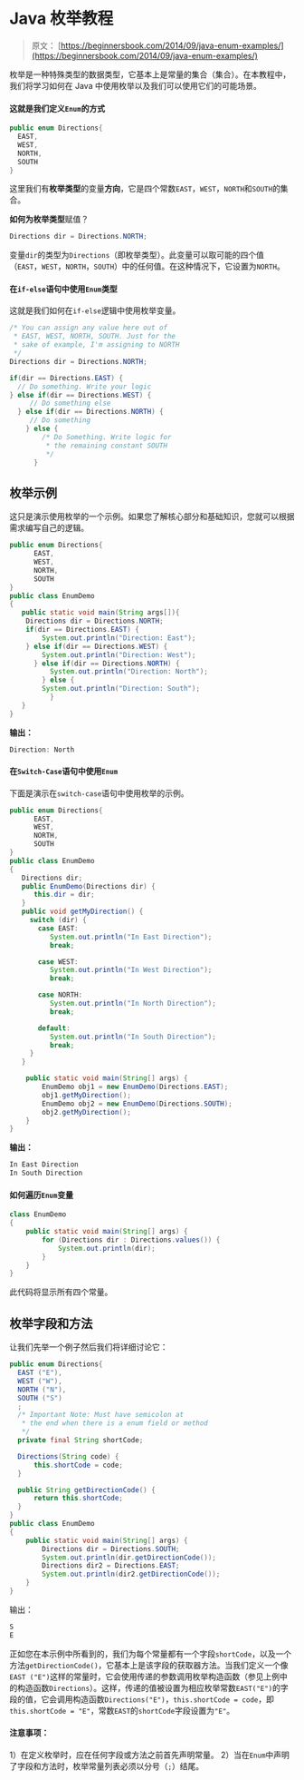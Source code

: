 # Java 枚举教程

> 原文： [https://beginnersbook.com/2014/09/java-enum-examples/](https://beginnersbook.com/2014/09/java-enum-examples/)

枚举是一种特殊类型的数据类型，它基本上是常量的集合（集合）。在本教程中，我们将学习如何在 Java 中使用枚举以及我们可以使用它们的可能场景。

#### 这就是我们定义`Enum`的方式

```java
public enum Directions{
  EAST, 
  WEST, 
  NORTH, 
  SOUTH
}
```

这里我们有**枚举类型**的变量**方向**，它是四个常数`EAST`，`WEST`，`NORTH`和`SOUTH`的集合。

**如何为枚举类型**赋值？

```java
Directions dir = Directions.NORTH;
```

变量`dir`的类型为`Directions`（即枚举类型）。此变量可以取可能的四个值（`EAST`，`WEST`，`NORTH`，`SOUTH`）中的任何值。在这种情况下，它设置为`NORTH`。

#### 在`if-else`语句中使用`Enum`类型

这就是我们如何在`if-else`逻辑中使用枚举变量。

```java
/* You can assign any value here out of
 * EAST, WEST, NORTH, SOUTH. Just for the
 * sake of example, I'm assigning to NORTH
 */
Directions dir = Directions.NORTH;  

if(dir == Directions.EAST) {
  // Do something. Write your logic
} else if(dir == Directions.WEST) {
     // Do something else
  } else if(dir == Directions.NORTH) {
     // Do something 
    } else {
        /* Do Something. Write logic for 
         * the remaining constant SOUTH
         */ 
      }
```

## 枚举示例

这只是演示使用枚举的一个示例。如果您了解核心部分和基础知识，您就可以根据需求编写自己的逻辑。

```java
public enum Directions{
	  EAST, 
	  WEST, 
	  NORTH, 
	  SOUTH
}
public class EnumDemo
{
   public static void main(String args[]){
	Directions dir = Directions.NORTH;  
	if(dir == Directions.EAST) {
	    System.out.println("Direction: East");
	} else if(dir == Directions.WEST) {
	    System.out.println("Direction: West");
	  } else if(dir == Directions.NORTH) {
	      System.out.println("Direction: North");
  	    } else {
		System.out.println("Direction: South");
	      }
   }
}

```

**输出：**

```java
Direction: North
```

#### 在`Switch-Case`语句中使用`Enum`

下面是演示在`switch-case`语句中使用枚举的示例。

```java
public enum Directions{
	  EAST, 
	  WEST, 
	  NORTH, 
	  SOUTH
}
public class EnumDemo
{
   Directions dir;
   public EnumDemo(Directions dir) {
      this.dir = dir;
   }
   public void getMyDirection() {
     switch (dir) {
       case EAST:
          System.out.println("In East Direction");
          break;

       case WEST:
          System.out.println("In West Direction");
          break;

       case NORTH: 
          System.out.println("In North Direction");
          break;

       default:
          System.out.println("In South Direction");
          break;
     }
   }

    public static void main(String[] args) {
        EnumDemo obj1 = new EnumDemo(Directions.EAST);
        obj1.getMyDirection();
        EnumDemo obj2 = new EnumDemo(Directions.SOUTH);
        obj2.getMyDirection();
    }
}
```

**输出：**

```java
In East Direction
In South Direction
```

#### 如何遍历`Enum`变量

```java
class EnumDemo
{
    public static void main(String[] args) {
    	for (Directions dir : Directions.values()) {
    	    System.out.println(dir);
    	}
    }
}
```

此代码将显示所有四个常量。

## 枚举字段和方法

让我们先举一个例子然后我们将详细讨论它：

```java
public enum Directions{
  EAST ("E"), 
  WEST ("W"), 
  NORTH ("N"), 
  SOUTH ("S")
  ; 
  /* Important Note: Must have semicolon at
   * the end when there is a enum field or method
   */
  private final String shortCode;

  Directions(String code) {
      this.shortCode = code;
  }

  public String getDirectionCode() {
      return this.shortCode;
  }
}
public class EnumDemo
{
    public static void main(String[] args) {
    	Directions dir = Directions.SOUTH;
    	System.out.println(dir.getDirectionCode());
    	Directions dir2 = Directions.EAST;
    	System.out.println(dir2.getDirectionCode());
    }
}
```

输出：

```java
S
E
```

正如您在本示例中所看到的，我们为每个常量都有一个字段`shortCode`，以及一个方法`getDirectionCode()`，它基本上是该字段的获取器方法。当我们定义一个像`EAST ("E")`这样的常量时，它会使用传递的参数调用枚举构造函数（参见上例中的构造函数`Directions`）。这样，传递的值被设置为相应枚举常数`EAST("E")`的字段的值，它会调用构造函数`Directions("E")`，`this.shortCode = code`，即`this.shortCode = "E"`，常数`EAST`的`shortCode`字段设置为`"E"`。

#### 注意事项：

1）在定义枚举时，应在任何字段或方法之前首先声明常量。
2）当在`Enum`中声明了字段和方法时，枚举常量列表必须以分号（`;`）结尾。